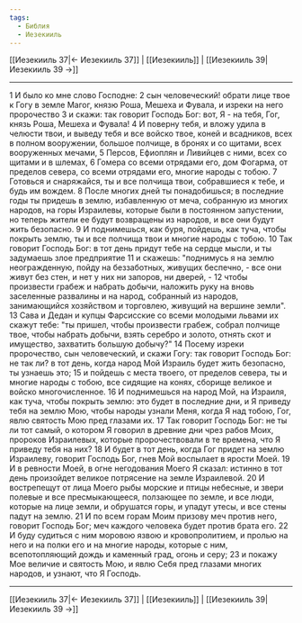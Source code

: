 ```yaml
---
tags:
  - Библия
  - Иезекииль
---
```

[[Иезекииль 37|← Иезекииль 37]] | [[Иезекииль]] | [[Иезекииль 39|Иезекииль 39 →]]

---
1 И было ко мне слово Господне:
2 сын человеческий! обрати лице твое к Гогу в земле Магог, князю Роша, Мешеха и Фувала, и изреки на него пророчество
3 и скажи: так говорит Господь Бог: вот, Я - на тебя, Гог, князь Роша, Мешеха и Фувала!
4 И поверну тебя, и вложу удила в челюсти твои, и выведу тебя и все войско твое, коней и всадников, всех в полном вооружении, большое полчище, в бронях и со щитами, всех вооруженных мечами,
5 Персов, Ефиоплян и Ливийцев с ними, всех со щитами и в шлемах,
6 Гомера со всеми отрядами его, дом Фогарма, от пределов севера, со всеми отрядами его, многие народы с тобою.
7 Готовься и снаряжайся, ты и все полчища твои, собравшиеся к тебе, и будь им вождем.
8 После многих дней ты понадобишься; в последние годы ты придешь в землю, избавленную от меча, собранную из многих народов, на горы Израилевы, которые были в постоянном запустении, но теперь жители ее будут возвращены из народов, и все они будут жить безопасно.
9 И поднимешься, как буря, пойдешь, как туча, чтобы покрыть землю, ты и все полчища твои и многие народы с тобою.
10 Так говорит Господь Бог: в тот день придут тебе на сердце мысли, и ты задумаешь злое предприятие
11 и скажешь: "поднимусь я на землю неогражденную, пойду на беззаботных, живущих беспечно, - все они живут без стен, и нет у них ни запоров, ни дверей, -
12 чтобы произвести грабеж и набрать добычи, наложить руку на вновь заселенные развалины и на народ, собранный из народов, занимающийся хозяйством и торговлею, живущий на вершине земли".
13 Сава и Дедан и купцы Фарсисские со всеми молодыми львами их скажут тебе: "ты пришел, чтобы произвести грабеж, собрал полчище твое, чтобы набрать добычи, взять серебро и золото, отнять скот и имущество, захватить большую добычу?"
14 Посему изреки пророчество, сын человеческий, и скажи Гогу: так говорит Господь Бог: не так ли? в тот день, когда народ Мой Израиль будет жить безопасно, ты узнаешь это;
15 и пойдешь с места твоего, от пределов севера, ты и многие народы с тобою, все сидящие на конях, сборище великое и войско многочисленное.
16 И поднимешься на народ Мой, на Израиля, как туча, чтобы покрыть землю: это будет в последние дни, и Я приведу тебя на землю Мою, чтобы народы узнали Меня, когда Я над тобою, Гог, явлю святость Мою пред глазами их.
17 Так говорит Господь Бог: не ты ли тот самый, о котором Я говорил в древние дни чрез рабов Моих, пророков Израилевых, которые пророчествовали в те времена, что Я приведу тебя на них?
18 И будет в тот день, когда Гог придет на землю Израилеву, говорит Господь Бог, гнев Мой воспылает в ярости Моей.
19 И в ревности Моей, в огне негодования Моего Я сказал: истинно в тот день произойдет великое потрясение на земле Израилевой.
20 И вострепещут от лица Моего рыбы морские и птицы небесные, и звери полевые и все пресмыкающееся, ползающее по земле, и все люди, которые на лице земли, и обрушатся горы, и упадут утесы, и все стены падут на землю.
21 И по всем горам Моим призову меч против него, говорит Господь Бог; меч каждого человека будет против брата его.
22 И буду судиться с ним моровою язвою и кровопролитием, и пролью на него и на полки его и на многие народы, которые с ним, всепотопляющий дождь и каменный град, огонь и серу;
23 и покажу Мое величие и святость Мою, и явлю Себя пред глазами многих народов, и узнают, что Я Господь.

---
[[Иезекииль 37|← Иезекииль 37]] | [[Иезекииль]] | [[Иезекииль 39|Иезекииль 39 →]]
